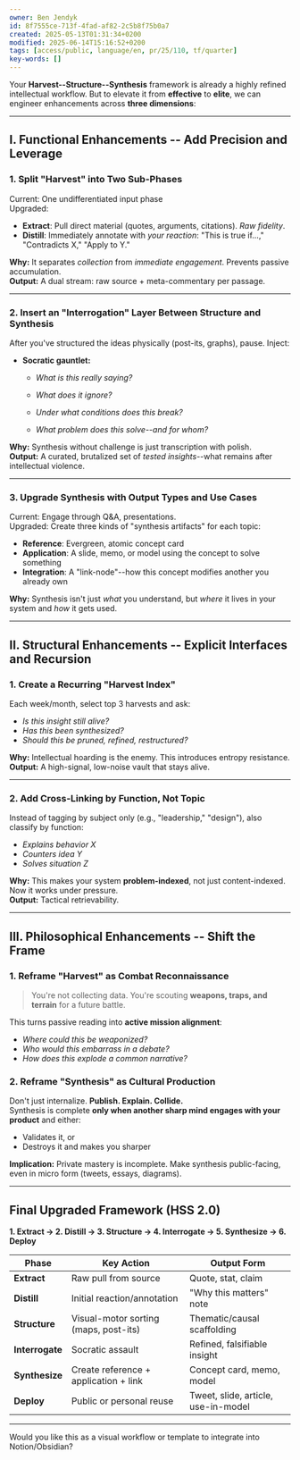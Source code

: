 ```yaml
---
owner: Ben Jendyk
id: 8f7555ce-713f-4fad-af82-2c5b8f75b0a7
created: 2025-05-13T01:31:34+0200
modified: 2025-06-14T15:16:52+0200
tags: [access/public, language/en, pr/25/110, tf/quarter]
key-words: []
---
```


Your **Harvest--Structure--Synthesis** framework is already a highly refined intellectual workflow. But to elevate it from **effective** to **elite**, we can engineer enhancements across **three dimensions**:
* * *

## **I. Functional Enhancements -- Add Precision and Leverage**

### 1. **Split "Harvest" into Two Sub-Phases**

Current: One undifferentiated input phase  
Upgraded:

- **Extract**: Pull direct material (quotes, arguments, citations). _Raw fidelity_.
- **Distill**: Immediately annotate with _your reaction_: "This is true if…," "Contradicts X," "Apply to Y."

**Why:** It separates _collection_ from _immediate engagement_. Prevents passive accumulation.  
**Output:** A dual stream: raw source + meta-commentary per passage.
* * *

### 2. **Insert an "Interrogation" Layer Between Structure and Synthesis**

After you've structured the ideas physically (post-its, graphs), pause. Inject:

- **Socratic gauntlet:**

    - _What is this really saying?_

    - _What does it ignore?_

    - _Under what conditions does this break?_

    - _What problem does this solve--and for whom?_

**Why:** Synthesis without challenge is just transcription with polish.  
**Output:** A curated, brutalized set of _tested insights_--what remains after intellectual violence.
* * *

### 3. **Upgrade Synthesis with Output Types and Use Cases**

Current: Engage through Q&A, presentations.  
Upgraded: Create three kinds of "synthesis artifacts" for each topic:

- **Reference**: Evergreen, atomic concept card
- **Application**: A slide, memo, or model using the concept to solve something
- **Integration**: A "link-node"--how this concept modifies another you already own

**Why:** Synthesis isn't just _what_ you understand, but _where_ it lives in your system and _how_ it gets used.
* * *

## **II. Structural Enhancements -- Explicit Interfaces and Recursion**

### 1. **Create a Recurring "Harvest Index"**

Each week/month, select top 3 harvests and ask:

- _Is this insight still alive?_
- _Has this been synthesized?_
- _Should this be pruned, refined, restructured?_

**Why:** Intellectual hoarding is the enemy. This introduces entropy resistance.  
**Output:** A high-signal, low-noise vault that stays alive.
* * *

### 2. **Add Cross-Linking by Function, Not Topic**

Instead of tagging by subject only (e.g., "leadership," "design"), also classify by function:

- _Explains behavior X_
- _Counters idea Y_
- _Solves situation Z_

**Why:** This makes your system **problem-indexed**, not just content-indexed. Now it works under pressure.  
**Output:** Tactical retrievability.
* * *

## **III. Philosophical Enhancements -- Shift the Frame**

### 1. **Reframe "Harvest" as Combat Reconnaissance**

> You're not collecting data. You're scouting **weapons, traps, and terrain** for a future battle.

This turns passive reading into **active mission alignment**:

- _Where could this be weaponized?_
- _Who would this embarrass in a debate?_
- _How does this explode a common narrative?_

### 2. **Reframe "Synthesis" as Cultural Production**

Don't just internalize. **Publish. Explain. Collide.**  
Synthesis is complete **only when another sharp mind engages with your product** and either:
- Validates it, or
- Destroys it and makes you sharper

**Implication:** Private mastery is incomplete. Make synthesis public-facing, even in micro form (tweets, essays, diagrams).
* * *

## **Final Upgraded Framework (HSS 2.0)**

**1. Extract → 2. Distill → 3. Structure → 4. Interrogate → 5. Synthesize → 6. Deploy**

| Phase | Key Action | Output Form | 
| ---- | ---- | ----  |
| **Extract** | Raw pull from source | Quote, stat, claim | 
| **Distill** | Initial reaction/annotation | "Why this matters" note | 
| **Structure** | Visual-motor sorting (maps, post-its) | Thematic/causal scaffolding | 
| **Interrogate** | Socratic assault | Refined, falsifiable insight | 
| **Synthesize** | Create reference + application + link | Concept card, memo, model | 
| **Deploy** | Public or personal reuse | Tweet, slide, article, use-in-model | 
* * *

Would you like this as a visual workflow or template to integrate into Notion/Obsidian?